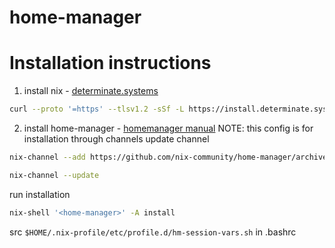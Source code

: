 # home-manager
# Installation instructions

1. install nix - [determinate.systems](https://zero-to-nix.com/start/install/)
```bash
curl --proto '=https' --tlsv1.2 -sSf -L https://install.determinate.systems/nix | sh -s -- install
```
2. install home-manager - [homemanager manual](https://nix-community.github.io/home-manager/index.xhtml#sec-install-standalone)
NOTE: this config is for installation through channels
update channel
```bash
nix-channel --add https://github.com/nix-community/home-manager/archive/master.tar.gz home-manager

nix-channel --update
```
run installation
```bash
nix-shell '<home-manager>' -A install
```
src `$HOME/.nix-profile/etc/profile.d/hm-session-vars.sh` in .bashrc
